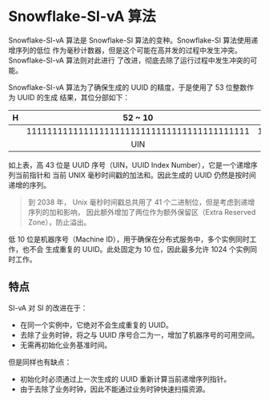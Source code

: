 # Snowflake-SI-vA 算法

Snowflake-SI-vA 算法是 Snowflake-SI 算法的变种。Snowflake-SI 算法使用递增序列的低位
作为毫秒计数器，但是这个可能在高并发的过程中发生冲突。 Snowflake-SI-vA 算法则对此进行
了改进，彻底去除了运行过程中发生冲突的可能。

Snowflake-SI-vA 算法为了确保生成的 UUID 的精度，于是使用了 53 位整数作为 UUID 的生成
结果，其位分部如下：

| H |                    52 ~ 10                  |    9 ~ 0   | L |
|:-:|:-------------------------------------------:|:----------:|:-:|
|   | 1111111111111111111111111111111111111111111 | 1111111111 |   |
|   |                      UIN                    |    MID     |   |

如上表，高 43 位是 UUID 序号（UIN，UUID Index Number），它是一个递增序列当前指针和
当前 UNIX 毫秒时间戳的加法和。因此生成的 UUID 仍然是按时间递增的序列。

> 到 2038 年， Unix 毫秒时间戳总共用了 41 个二进制位，但是考虑到递增序列的加和影响，
> 因此额外增加了两位作为额外保留区（Extra Reserved Zone），防止溢出。

低 10 位是机器序号（Machine ID），用于确保在分布式服务中，多个实例同时工作，也不会
生成重复的 UUID。此处固定为 10 位，因此最多允许 1024 个实例同时工作。

## 特点

SI-vA 对 SI 的改进在于：

- 在同一个实例中，它绝对不会生成重复的 UUID。
- 去除了业务时钟，将之与 UUID 序号合二为一，增加了机器序号的可用空间。
- 无需再初始化业务基准时间。

但是同样也有缺点：

- 初始化时必须通过上一次生成的 UUID 重新计算当前递增序列指针。
- 由于去除了业务时钟，因此不能通过业务时钟快速扫描资源。
